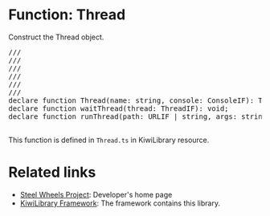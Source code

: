 # Function: Thread
Construct the Thread object.

<pre>
/// <reference path="Enum.d.ts" />
/// <reference path="Intf.d.ts" />
/// <reference path="File.d.ts" />
/// <reference path="Builtin.d.ts" />
/// <reference path="func-_Thread.d.ts" />
/// <reference path="func-sleep.d.ts" />
declare function Thread(name: string, console: ConsoleIF): ThreadIF | null;
declare function waitThread(thread: ThreadIF): void;
declare function runThread(path: URLIF | string, args: string[], cons: ConsoleIF): number;

</pre>

This function is defined in <code>Thread.ts</code> in KiwiLibrary resource.

# Related links
* [Steel Wheels Project](https://gitlab.com/steewheels/project/-/blob/main/README.md): Developer's home page
* [KiwiLibrary Framework](https://gitlab.com/steewheels/kiwiscript/-/blob/main/KiwiLibrary/README.md): The framework contains this library.


